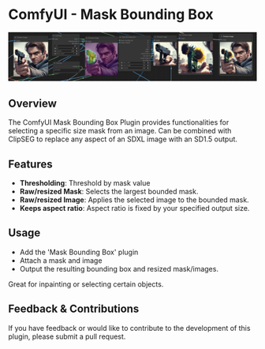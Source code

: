 # ComfyUI - Mask Bounding Box

![ComfyUI Mask Bounding Box Example](assets/text-example-1.png)

## Overview
The ComfyUI Mask Bounding Box Plugin provides functionalities for selecting a specific size mask from an image. Can be combined with ClipSEG to replace any aspect of an SDXL image with an SD1.5 output.

## Features

- **Thresholding**: Threshold by mask value
- **Raw/resized Mask**: Selects the largest bounded mask.
- **Raw/resized Image**: Applies the selected image to the bounded mask.
- **Keeps aspect ratio**: Aspect ratio is fixed by your specified output size.

## Usage

* Add the 'Mask Bounding Box' plugin
* Attach a mask and image
* Output the resulting bounding box and resized mask/images.

Great for inpainting or selecting certain objects.

## Feedback & Contributions

If you have feedback or would like to contribute to the development of this plugin, please submit a pull request.

